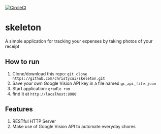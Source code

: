 [![CircleCI](https://circleci.com/gh/christycui/skeleton.svg?style=svg)](https://circleci.com/gh/christycui/skeleton)


skeleton
============
A simple application for tracking your expenses by taking photos of your receipt

## How to run
1. Clone/download this repo: `git clone https://github.com/christycui/skeleton.git`
2. Save your own Google Vision API key in a file named `gc_api_file.json`
3. Start application: `gradle run`
4. find it at `http://localhost:8080`

## Features
1. RESTful HTTP Server
2. Make use of Google Vision API to automate everyday chores